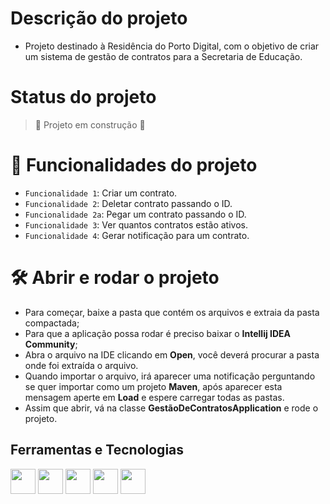 # Descrição do projeto
- Projeto destinado à Residência do Porto Digital, com o objetivo de criar um sistema de gestão de contratos para a Secretaria de Educação.
  
# Status do projeto
> :construction: Projeto em construção :construction:

# :hammer: Funcionalidades do projeto

- `Funcionalidade 1`: Criar um contrato.
- `Funcionalidade 2`: Deletar contrato passando o ID.
- `Funcionalidade 2a`: Pegar um contrato passando o ID.
- `Funcionalidade 3`: Ver quantos contratos estão ativos.
- `Funcionalidade 4`: Gerar notificação para um contrato.

# 🛠️ Abrir e rodar o projeto
- Para começar, baixe a pasta que contém os arquivos e extraia da pasta compactada;
- Para que a aplicação possa rodar é preciso baixar o **Intellij IDEA Community**;
- Abra o arquivo na IDE clicando em **Open**, você deverá procurar a pasta onde foi extraída o arquivo.
- Quando importar o arquivo, irá aparecer uma notificação perguntando se quer importar como um projeto **Maven**, após aparecer esta mensagem aperte em **Load** e espere carregar todas as pastas.
- Assim que abrir, vá na classe **GestãoDeContratosApplication** e rode o projeto.

## Ferramentas e Tecnologias
<img loading="lazy" src="https://cdn.jsdelivr.net/gh/devicons/devicon@latest/icons/spring/spring-original.svg" width="40" height="40"/> <img loading="lazy" src="https://cdn.jsdelivr.net/gh/devicons/devicon@latest/icons/java/java-original.svg" width="40" height="40"/> <img loading="lazy" src="https://cdn.jsdelivr.net/gh/devicons/devicon@latest/icons/postgresql/postgresql-original.svg" width="40" height="40" /> <img loading="lazy" src="https://cdn.jsdelivr.net/gh/devicons/devicon@latest/icons/postman/postman-original.svg" width="40" height="40" /> <img loading = "lazy" src="https://cdn.jsdelivr.net/gh/devicons/devicon@latest/icons/dbeaver/dbeaver-original.svg" width="40" height="40" />
          
          

      
           
          
   
              
          
